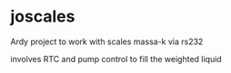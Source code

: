 # joscales
Ardy project to work with scales massa-k via rs232

involves RTC and pump control to fill the weighted liquid
